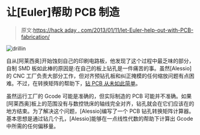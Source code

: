 # 让[Euler]帮助 PCB 制造

> 原文:[https://hack aday . com/2013/01/11/let-Euler-help-out-with-PCB-fabrication/](https://hackaday.com/2013/01/11/letting-euler-help-out-with-pcb-fabrication/)

![drillin](../Images/c1350222b2f9ec1dab87c1445ad00501.png)

自从[阿莱西奥]开始蚀刻自己的印刷电路板，他发现了这个过程中最乏味的部分，自制 SMD 板如此棒的原因是:在自己的板上钻孔是一件痛苦的事。虽然[Alessio]的 CNC 工厂负责大部分工作，但对齐预钻孔板和纠正掩模的任何缩放问题有点困难。不过，在转换矩阵的帮助下，[钻 PCB 从未如此简单](http://blog.alessiovaleri.it/using-transform-matrix-for-pcb-drilling-part-1/)。

虽然运行工厂的 Gcode 可能是准确的，但实际制造的 PCB 可能并不准确。如果[阿莱西奥]板上的范围没有与数控铣床的轴线完全对齐，钻孔就会在它们应该在的地方结束。为了解决这个问题，[Alessio]编写了一个 PCB 钻孔转换矩阵计算器。基本思想是通过钻几个孔，[Alessio]能够在一点线性代数的帮助下计算出 Gcode 中所需的任何偏移量。